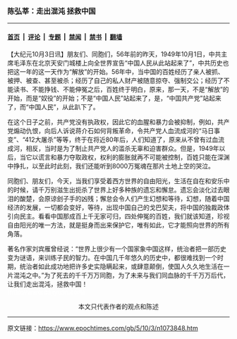### 陈弘莘：走出混沌 拯救中国

---

#### [首页](../../../..?n1073848) &nbsp;|&nbsp; [评论](../../../../../epoch-comment?n1073848) &nbsp;|&nbsp; [专题](../../../../../epoch-special?n1073848) &nbsp;|&nbsp; [禁闻](../../../../../epoch-news?n1073848) &nbsp;|&nbsp; [禁书](../../../../../books?n1073848) &nbsp;|&nbsp; [翻墙](https://github.com/gfw-breaker/nogfw/blob/master/README.md?n1073848)


<div class="post_content" id="artbody" itemprop="articleBody">
 <!-- article content begin -->
 <p>
  【大纪元10月3日讯】朋友们、同胞们，56年前的昨天，1949年10月1日，中共主席毛泽东在北京天安门城楼上向全世界宣告“中国人民从此站起来了”，中共历史也把这一年的这一天作为“解放”的开始。56年中，当中国的百姓经历了亲人被抓、被押、被查、甚至被杀；经历了自己的私人财产被随意掠夺、强制交公；经历了不能读书、不能挣钱、不能伸冤之后，百姓终于明白，原来，那一天，不是“解放”的开始，而是“奴役”的开始；不是“中国人民”站起来了，是，“中囯共产党”站起来了，而“中国人民”，从此趴下了。
 </p>
 <p>
  在这个日子之前，共产党没有执政权，因此它的血腥和暴力会被抑制，例如，共产党煽动仇恨，向后人诉说蒋介石如何背叛革命，令共产党人血流成河的“马日事变”、“412大屠杀”等等，终于在将近80年后，人们知道了，原来从不曾有过血流成河，相反，当时是为了制止共产党人的滥杀无辜和迫害群众。但是，1949年以后，当它以谎言和暴力夺取政权，权利的膨胀就再不可能被控制，百姓只能在深渊中挣扎，以至此时此刻，我们还能听到8000万冤魂在那片土地上空的哭泣。
 </p>
 <p>
  同胞们、朋友们，今天，当我们享受着西方世界的自由阳光，生活在自在和安乐中的时候，请千万别滋生出扼杀了世界上好多种族的遗忘和懈怠。遗忘会淡化过去眼泪的酸楚，会原谅刽子手的凶残；懈怠会令人们产生幻想和等待，幻想，随着中国经济的发展，一切都会变好，等待，出现中国自己的戈巴契夫，将中国的独裁政体引向民主。看看中国那成百上千无家可归，四处伸冤的百姓，我们就该知道，珍视自由阳光的唯一方法，就是挺身而出来保护它，唯有如此，它才能照向世界的所有角落。
 </p>
 <p>
  著名作家刘宾雁曾经说：“世界上很少有一个国家象中国这样，统治者把一部历史变为谜语，来训练子民的智力。在中国几千年悠久的历史中，都很难找到一个时期，统治者如此成功地把许多史实隐瞒起来，或肆意颠倒，使国人久久地生活在一片混沌之中。”为了死去的千千万万同胞，为了未来与我们同血脉的千千万万后代，让我们走出混沌，拯救中国！
  <br/>
  <font color="#ffffff">
   (http://www.dajiyuan.com)
  </font>
  <br/>
  <center>
   <font class="GY13">
    本文只代表作者的观点和陈述
   </font>
  </center>
 </p>
 <!-- article content end -->
 <div id="below_article_ad">
 </div>
</div>


---

原文链接：https://www.epochtimes.com/gb/5/10/3/n1073848.htm